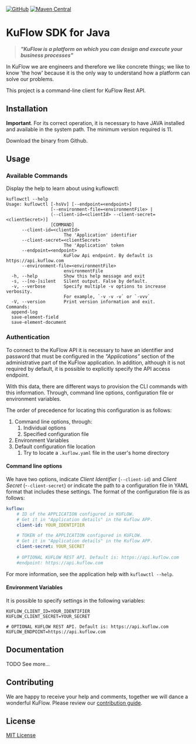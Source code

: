 [![GitHub](https://img.shields.io/github/license/kuflow/kuflow-cli?label=License)](https://github.com/kuflow/kuflow-cli/blob/master/LICENSE)
[![Maven Central](https://img.shields.io/maven-central/v/com.kuflow/kuflow-cli?label=Maven%20Central)](https://search.maven.org/artifact/com.kuflow/kuflow-cli)

# KuFlow SDK for Java

> ***"KuFlow is a platform on which you can design and execute your business processes"***

In KuFlow we are engineers and therefore we like concrete things; we like to know 'the how' because it is the only way to understand how a platform can solve our problems.

This project is a command-line client for KuFlow Rest API. 

## Installation

**Important**. For its correct operation, it is necessary to have JAVA installed and available in the system path. The minimum version required is 11.

Download the binary from Github.

## Usage

### Available Commands

Display the help to learn about using kuflowctl:

```shell script
kuflowctl --help
Usage: kuflowctl [-hsVv] [--endpoint=<endpoint>]
                 [--environment-file=<environmentFile> |
                 (--client-id=<clientId> --client-secret=<clientSecret>)]
                 [COMMAND]
      --client-id=<clientId>
                      The 'Application' identifier
      --client-secret=<clientSecret>
                      The 'Application' token
      --endpoint=<endpoint>
                      KuFlow Api endpoint. By default is https://api.kuflow.com
      --environment-file=<environmentFile>
                      environmentFile
  -h, --help          Show this help message and exit
  -s, --[no-]silent   Silent output. False by default.
  -v, --verbose       Specify multiple -v options to increase verbosity.
                      For example, `-v -v -v` or `-vvv`
  -V, --version       Print version information and exit.
Commands:
  append-log
  save-element-field
  save-element-document
```

### Authentication

To connect to the KuFlow API it is necessary to have an identifier and password that must be configured in the *"Applications"* section of the administrative part of the KuFlow application. In addition, although it is not required by default, it is possible to explicitly specify the API access endpoint.

With this data, there are different ways to provision the CLI commands with this information. Through, command line options, configuration file or environment variables.

The order of precedence for locating this configuration is as follows:

1. Command line options, through: 
   1. Individual options
   2. Specified configuration file   
2. Environment Variables   
3. Default configuration file location
   1. Try to locate a `.kuflow.yaml` file in the user's home directory

#### Command line options

We have two options, indicate *Client Identifier* (`--client-id`) and *Client Secret* (-`-client-secret`) or indicate the path to a configuration file in YAML format that includes these settings. The format of the configuration file is as follows:

```yaml
kuflow:
    # ID of the APPLICATION configured in KUFLOW.
    # Get it in "Application details" in the Kuflow APP.
    client-id: YOUR_IDENTIFIER

    # TOKEN of the APPLICATION configured in KUFLOW.
    # Get it in "Application details" in the Kuflow APP.
    client-secret: YOUR_SECRET
    
    # OPTIONAL KUFLOW REST API. Default is: https://api.kuflow.com
    #endpoint: https://api.kuflow.com
```

For more information, see the application help with `kuflowctl --help`.

#### Environment Variables

It is possible to specify settings in the following variables:

```shell
KUFLOW_CLIENT_ID=YOUR_IDENTIFIER
KUFLOW_CLIENT_SECRET=YOUR_SECRET

# OPTIONAL KUFLOW REST API. Default is: https://api.kuflow.com
KUFLOW_ENDPOINT=https://api.kuflow.com
```
## Documentation

TODO See more...

## Contributing

We are happy to receive your help and comments, together we will dance a wonderful KuFlow. Please review our [contribution guide](CONTRIBUTING.md).

## License

[MIT License](https://github.com/kuflow/kuflow-engine-client-java/blob/master/LICENSE)
